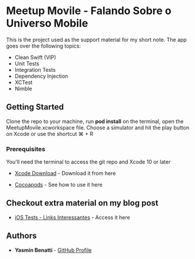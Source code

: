 # Meetup Movile - Falando Sobre o Universo Mobile

This is the project used as the support material for my short note. The app goes over the following topics:

* Clean Swift (VIP)
* Unit Tests
* Integration Tests
* Dependency Injection
* XCTest
* Nimble 

## Getting Started

Clone the repo to your machine, run **pod install** on the terminal, open the MeetupMovile.xcworkspace file. Choose a simulator and hit the play button on Xcode or use the shortcut ⌘ + R

### Prerequisites

You'll need the terminal to access the git repo and Xcode 10 or later 

* [Xcode Download](https://developer.apple.com/download) - Download it from here

* [Cocoapods](https://cocoapods.org/) - See how to use it here

## Checkout extra material on my blog post

* [iOS Tests - Links Interessantes](http://yasminbenatti.com/2018/10/17/ios-tests-links-interessantes/) - Access it here

## Authors

* **Yasmin Benatti** - [GitHub Profile](https://github.com/yabenatti)


